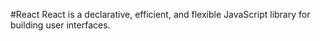#React 
React is a declarative, efficient, and flexible JavaScript library for building user interfaces.